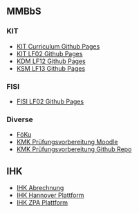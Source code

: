 

## MMBbS

### KIT

- [KIT Curriculum Github Pages](https://herr-nm.github.io/MMBbS_KIT_Curriculum/)
- [KIT LF02 Github Pages](https://herr-nm.github.io/MMBbS_KIT_LF02)
- [KDM LF12 Github Pages](https://herr-nm.github.io/MMBbS_KDM_LF12)
- [KSM LF13 Github Pages](https://herr-nm.github.io/MMBbS_KSM_LF13)

### FISI

- [FISI LF02 Github Pages](https://herr-nm.github.io/MMBbS_FISI_LF02)

### Diverse

- [FöKu]()
- [KMK Prüfungsvorbereitung Moodle]()
- [KMK Prüfungsvorbereitung Github Repo]()

## IHK

- [IHK Abrechnung](https://bildungs-service.gfi.ihk.de/spb-ui-service)
- [IHK Hannover Plattform](https://ihk-h.geht.digital/share/page/)
- [IHK ZPA Plattform]()

